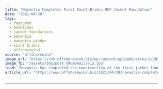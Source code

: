 ```yaml
---
title: "Navantia Completes First Saint-Brieuc OWF Jacket Foundation"
date: "2021-04-30"
tags: 
  - featured
  - headlines
  - jacket foundations
  - navantia
  - navantia windar
  - saint brieuc
  - offshorewind
source: "offshorewind"
image_url: "https://cdn.offshorewind.biz/wp-content/uploads/sites/2/2021/04/30142503/Navantia_First-jacket-for-Saint-Brieuc-OWF.jpg"
image_fp: "/assets/img/post_thumbnails/13.jpg"
lead: "Navantia has completed the construction of the first jacket foundation for the French Saint-Brieuc"
article_url: "https://www.offshorewind.biz/2021/04/30/navantia-completes-first-saint-brieuc-owf-jacket-foundation/"
---
```


---
